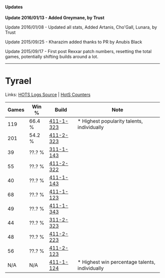 #### Updates
**Update 2016/01/13 - Added Greymane, by Trust**

Update 2016/01/08 - Updated all stats, Added Artanis, Cho'Gall, Lunara, by Trust

Update 2015/09/25 - Kharazim added thanks to PR by Anubis Black

Update 2015/09/17 - First post Rexxar patch numbers, resetting the total games, potentially shifting builds around a lot.

***

# Tyrael

Links: [HOTS Logs Source](https://www.hotslogs.com/Sitewide/HeroDetails?Hero=Tyrael) | [HotS Counters](http://hotscounters.com/#/hero/Tyrael)

Games  | Win %  | Build     | Note
-----  | -----  | -----     | ----
119    | 66.4 % | [411-1-323](http://www.heroesfire.com/hots/talent-calculator/tyrael#rr9R) | * Highest popularity talents, individually
201    | 54.2 % | [411-2-323](http://www.heroesfire.com/hots/talent-calculator/tyrael#rrP3) | 
39     | ??.? % | [311-1-143](http://www.heroesfire.com/hots/talent-calculator/tyrael#o0zd) | 
55     | ??.? % | [411-2-322](http://www.heroesfire.com/hots/talent-calculator/tyrael#rrP2) | 
40     | ??.? % | [411-1-143](http://www.heroesfire.com/hots/talent-calculator/tyrael#rr6d) | 
68     | ??.? % | [411-1-123](http://www.heroesfire.com/hots/talent-calculator/tyrael#rr6J) | 
49     | ??.? % | [411-1-343](http://www.heroesfire.com/hots/talent-calculator/tyrael#rr9l) | 
44     | ??.? % | [311-2-323](http://www.heroesfire.com/hots/talent-calculator/tyrael#o1G3) | 
48     | ??.? % | [411-2-223](http://www.heroesfire.com/hots/talent-calculator/tyrael#rrNV) | 
56     | ??.? % | [411-2-123](http://www.heroesfire.com/hots/talent-calculator/tyrael#rrLx) | 
N/A    | N/A    | [411-1-124](http://www.heroesfire.com/hots/talent-calculator/tyrael#rr6K) | * Highest win percentage talents, individually
